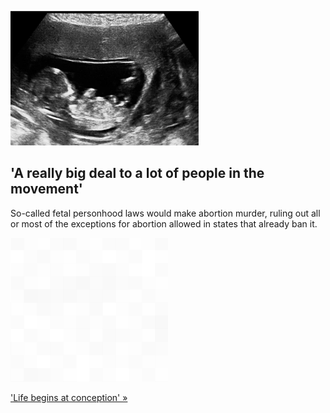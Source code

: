 
!['A really big deal to a lot of people in the movement'](./20220822235712.png)
## 'A really big deal to a lot of people in the movement'

So-called fetal personhood laws would make abortion murder, ruling out all or most of the exceptions for abortion allowed in states that already ban it.

![pic](../square_bg.png)

['Life begins at conception' »](https://www.yahoo.com/news/fetus-person-anti-abortion-strategy-120111108.html)
